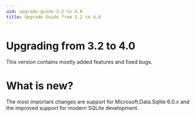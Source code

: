 ```yaml
---
uid: upgrade-guide-3.2-to-4.0
title: Upgrade Guide from 3.2 to 4.0
---
```


# Upgrading from 3.2 to 4.0

This version contains mostly added features and fixed bugs.

# What is new?

The most important changes are support for Microsoft.Data.Sqlite 6.0.x and the improved support for modern SQLite development.

